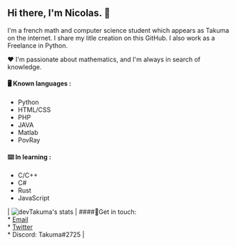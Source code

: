 ## Hi there, I'm Nicolas. 👋

I'm a french math and computer science student which appears as Takuma on the internet.
I share my litle creation on this GitHub. I also work as a Freelance in Python.

❤️ I'm passionate about mathematics, and I'm always in search of knowledge. 

#### 🖥️ Known languages :
* Python
* HTML/CSS
* PHP
* JAVA
* Matlab
* PovRay

#### ⌨️ In learning :
* C/C++
* C#
* Rust
* JavaScript


| ![devTakuma's stats](https://github-readme-stats.vercel.app/api?username=devTakuma&show_icons=true&theme=radical) | ####💬Get in touch:<br>* [Email](mailto:work.takuma@gmail.com) <br>* [Twitter](https://twitter.com/devtakuma)<br>* Discord: Takuma#2725 |
